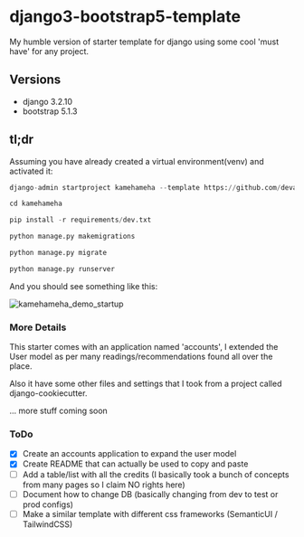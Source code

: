 # django3-bootstrap5-template

My humble version of  starter template for django using some cool 'must have' for any project.

## Versions

- django 3.2.10
- bootstrap 5.1.3

## tl;dr

Assuming you have already created a virtual environment(venv) and activated it:

```python
django-admin startproject kamehameha --template https://github.com/devadalberto/django3-bootstrap5-template/archive/refs/heads/main.zip
```

```python
cd kamehameha
```

```python
pip install -r requirements/dev.txt
```

```python
python manage.py makemigrations
```

```python
python manage.py migrate
```

```python
python manage.py runserver
```

And you should see something like this:

![kamehameha_demo_startup](https://user-images.githubusercontent.com/18197046/145336560-087a2249-3ca1-42cd-8b7e-28abe3b790fa.png)

### More Details

This starter comes with an application named 'accounts', I extended the User model as per many readings/recommendations found all over the place.

Also it have some other files and settings that I took from a project called django-cookiecutter.

... more stuff coming soon

### ToDo

- [x] Create an accounts application to expand the user model
- [x] Create README that can actually be used to copy and paste
- [ ] Add a table/list with all the credits (I basically took a bunch of concepts from many pages so I claim NO rights here)
- [ ] Document how to change DB (basically changing from dev to test or prod configs)
- [ ] Make a similar template with different css frameworks (SemanticUI / TailwindCSS)
